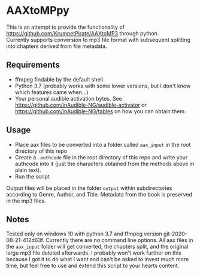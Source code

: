 # AAXtoMPpy
This is an attempt to provide the functionality of https://github.com/KrumpetPirate/AAXtoMP3 through python.  
Currently supports conversion to mp3 file format with subsequent splitting into chapters derived from file metadata. 

## Requirements
* ffmpeg findable by the default shell
* Python 3.7 (probably works with some lower versions, but I don't know which features came when...)
* Your personal audible activation bytes. See https://github.com/inAudible-NG/audible-activator or
 https://github.com/inAudible-NG/tables on how you can obtain them.

## Usage
* Place aax files to be converted into a folder called ``aax_input`` in the root directory of this repo
* Create a ```.authcode``` file in the root directory of this repo and write your authcode into it
 (just the characters obtained from the methods above in plain text).
* Run the script

Output files will be placed in the folder ``output`` within subdirectories according to Genre, Author, and Title. Metadata from the book is preserved
in the mp3 files.

## Notes
Tested only on windows 10 with python 3.7 and ffmpeg version git-2020-08-21-412d63f.
Currently there are no command line options. All aax files in the ``aax_input`` folder will get converted, 
the chapters split, and the original large mp3 file deleted afterwards. 
I probably won't work further on this because I got it to do what I want and can't be asked to invest much more time, 
but feel free to use and extend this script to your hearts content.
